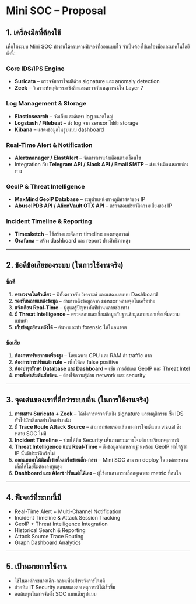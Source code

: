 # Mini SOC – Proposal

## 1. เครื่องมือที่ต้องใช้
เพื่อให้ระบบ Mini SOC ทำงานได้ครบตามฟีเจอร์ที่ออกแบบไว้ จำเป็นต้องใช้เครื่องมือและเทคโนโลยีดังนี้:

### Core IDS/IPS Engine
- **Suricata** – ตรวจจับการโจมตีด้วย signature และ anomaly detection
- **Zeek** – วิเคราะห์พฤติกรรมเชิงลึกและตรวจจับเหตุการณ์ใน Layer 7

### Log Management & Storage
- **Elasticsearch** – จัดเก็บและค้นหา log ขนาดใหญ่
- **Logstash / Filebeat** – ส่ง log จาก sensor ไปยัง storage
- **Kibana** – แสดงข้อมูลในรูปแบบ dashboard

### Real-Time Alert & Notification
- **Alertmanager / ElastAlert** – จัดการการแจ้งเตือนตามเงื่อนไข
- Integration กับ **Telegram API / Slack API / Email SMTP** – ส่งแจ้งเตือนหลายช่องทาง

### GeoIP & Threat Intelligence
- **MaxMind GeoIP Database** – ระบุตำแหน่งทางภูมิศาสตร์ของ IP
- **AbuseIPDB API / AlienVault OTX API** – ตรวจสอบประวัติความเสี่ยงของ IP

### Incident Timeline & Reporting
- **Timesketch** – ใช้สร้างและจัดการ timeline ของเหตุการณ์
- **Grafana** – สร้าง dashboard และ report ประสิทธิภาพสูง

---

## 2. ข้อดีข้อเสียของระบบ (ในการใช้งานจริง)

### ข้อดี
1. **ครบวงจรในตัวเดียว** – มีทั้งตรวจจับ วิเคราะห์ และแสดงผลแบบ Dashboard
2. **รองรับหลายแหล่งข้อมูล** – สามารถดึงข้อมูลจาก sensor หลายจุดในเครือข่าย
3. **แจ้งเตือน Real-Time** – ผู้ดูแลรู้ปัญหาทันทีผ่านหลายช่องทาง
4. **มี Threat Intelligence** – ตรวจสอบและเชื่อมข้อมูลกับฐานข้อมูลภายนอกเพื่อเพิ่มความแม่นยำ
5. **เก็บข้อมูลย้อนหลังได้** – ค้นหาและทำ forensic ได้ในอนาคต

### ข้อเสีย
1. **ต้องการทรัพยากรเครื่องสูง** – โดยเฉพาะ CPU และ RAM ถ้า traffic มาก
2. **ต้องการการปรับแต่ง rule** – เพื่อให้ลด false positive
3. **ต้องบำรุงรักษา Database และ Dashboard** – เช่น การอัปเดต GeoIP และ Threat Intel
4. **การตั้งค่าเริ่มต้นซับซ้อน** – ต้องใช้ความรู้ด้าน network และ security

---

## 3. จุดเด่นของเราที่ดีกว่าระบบอื่น (ในการใช้งานจริง)

1. **การผสาน Suricata + Zeek** – ได้ทั้งการตรวจจับเชิง signature และพฤติกรรม ซึ่ง IDS ทั่วไปมักเลือกอย่างใดอย่างหนึ่ง
2. **มี Trace Route Attack Source** – สามารถย้อนรอยเส้นทางการโจมตีแบบ visual ซึ่งหลาย SOC ไม่มี
3. **Incident Timeline** – ช่วยให้ทีม Security เห็นภาพรวมการโจมตีแบบเรียงเหตุการณ์
4. **Threat Intelligence แบบ Real-Time** – ดึงข้อมูลจากหลายฐานพร้อม GeoIP ทำให้รู้ว่า IP นั้นมีประวัติหรือไม่
5. **ออกแบบมาให้ติดตั้งง่ายในเครือข่ายเล็ก-กลาง** – Mini SOC สามารถ deploy ในองค์กรขนาดเล็กได้โดยไม่ต้องลงทุนสูง
6. **Dashboard และ Alert ปรับแต่งได้เอง** – ผู้ใช้งานสามารถเลือกดูเฉพาะ metric ที่สนใจ

---

## 4. ฟีเจอร์ที่ระบบนี้มี
- Real-Time Alert + Multi-Channel Notification
- Incident Timeline & Attack Session Tracking
- GeoIP + Threat Intelligence Integration
- Historical Search & Reporting
- Attack Source Trace Routing
- Graph Dashboard Analytics

---

## 5. เป้าหมายการใช้งาน
- ใช้ในองค์กรขนาดเล็ก-กลางเพื่อเฝ้าระวังการโจมตี
- ช่วยทีม IT Security ตอบสนองต่อเหตุการณ์ได้เร็วขึ้น
- ลดต้นทุนในการจัดตั้ง SOC แบบเต็มรูปแบบ
